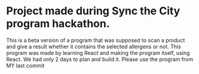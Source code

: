 # Project made during Sync the City program hackathon. 
This is a beta version of a program that was supposed to scan a product and give a result whether it contains the selected allergens or not.
This program was made by learning React and making the program itself, using React. 
We had only 2 days to plan and build it.
Please use the program from MY last commit

